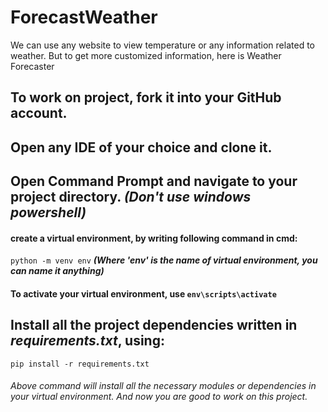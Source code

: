 # ForecastWeather
We can use any website to view temperature or any information related to weather. But to get more customized information, here is Weather Forecaster 

## To work on project, fork it into your GitHub account.
## Open any IDE of your choice and clone it.
## Open Command Prompt and navigate to your project directory. ***(Don't use windows powershell)***
  #### create a virtual environment, by writing following command in cmd: 
  `python -m venv env` ***(Where 'env' is the name  of virtual environment, you can name it anything)***
  #### To activate your virtual environment, use `env\scripts\activate`
## Install all the project dependencies written in ***requirements.txt***, using:
`pip install -r requirements.txt`
###### Above command will install all the necessary modules or dependencies in your virtual environment. And now you are good to work on this project.



